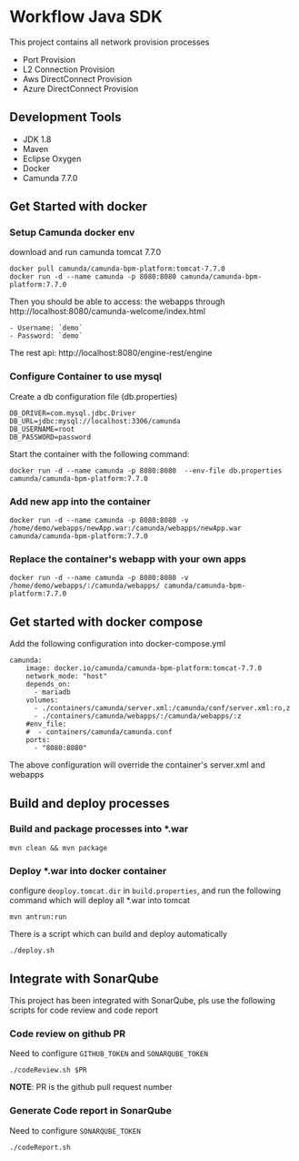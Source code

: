 # Workflow Java SDK

This project contains all network provision processes

- Port Provision
- L2 Connection Provision
- Aws DirectConnect Provision
- Azure DirectConnect Provision

## Development Tools
- JDK 1.8
- Maven
- Eclipse Oxygen
- Docker
- Camunda 7.7.0

## Get Started with docker

### Setup Camunda docker env

download and run camunda tomcat 7.7.0
```
docker pull camunda/camunda-bpm-platform:tomcat-7.7.0
docker run -d --name camunda -p 8080:8080 camunda/camunda-bpm-platform:7.7.0

```
Then you should be able to access:
the webapps through http://localhost:8080/camunda-welcome/index.html
```
- Username: `demo`
- Password: `demo`
```
The rest api: http://localhost:8080/engine-rest/engine

### Configure Container to use mysql
Create a db configuration file (db.properties)
```
DB_DRIVER=com.mysql.jdbc.Driver
DB_URL=jdbc:mysql://localhost:3306/camunda
DB_USERNAME=root
DB_PASSWORD=password
```
Start the container with the following command:
```
docker run -d --name camunda -p 8080:8080  --env-file db.properties camunda/camunda-bpm-platform:7.7.0
```

### Add new app into the container

```
docker run -d --name camunda -p 8080:8080 -v /home/demo/webapps/newApp.war:/camunda/webapps/newApp.war camunda/camunda-bpm-platform:7.7.0
```
### Replace the container's webapp with your own apps

```
docker run -d --name camunda -p 8080:8080 -v /home/demo/webapps/:/camunda/webapps/ camunda/camunda-bpm-platform:7.7.0
```

## Get started with docker compose

Add the following configuration into docker-compose.yml
```
camunda:
    image: docker.io/camunda/camunda-bpm-platform:tomcat-7.7.0
    network_mode: "host"
    depends_on:
      - mariadb
    volumes:
      - ./containers/camunda/server.xml:/camunda/conf/server.xml:ro,z
      - ./containers/camunda/webapps/:/camunda/webapps/:z
    #env_file:
    #  - containers/camunda/camunda.conf
    ports:
      - "8080:8080"
````
The above configuration will override the container's server.xml and webapps

## Build and deploy processes
### Build and package processes into *.war
```
mvn clean && mvn package
```
### Deploy *.war into docker container
configure `deoploy.tomcat.dir` in `build.properties`, and run the following command which will deploy all *.war into tomcat

``` 
mvn antrun:run   
```
There is a script which can build and deploy automatically
```
./deploy.sh
````
## Integrate with SonarQube
This project has been integrated with SonarQube, pls use the following scripts for code review and code report


### Code review on github PR
Need to configure `GITHUB_TOKEN` and `SONARQUBE_TOKEN`
```
./codeReview.sh $PR
```
**NOTE**: PR is the github pull request number

### Generate Code report in SonarQube
Need to configure `SONARQUBE_TOKEN`
```
./codeReport.sh
```